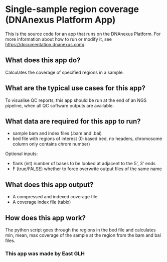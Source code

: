 <!-- dx-header -->
# Single-sample region coverage (DNAnexus Platform App)

<!-- Insert a description of your app here -->

This is the source code for an app that runs on the DNAnexus Platform.
For more information about how to run or modify it, see
https://documentation.dnanexus.com/.

## What does this app do?
Calculates the coverage of specified regions in a sample.

## What are the typical use cases for this app?
To visualise QC reports, this app should be run at the end of an NGS pipeline, when all QC software outputs are available.

## What data are required for this app to run?
* sample bam and index files (.bam and .bai)
* bed file with regions of interest (0-based bed, no headers, chromosome column only contains chrom number)

Optional inputs:
* flank (int) number of bases to be looked at adjacent to the 5', 3' ends
* F (true/FALSE) whether to force overwrite output files of the same name

## What does this app output?
* A compressed and indexed coverage file
* A coverage index file (tabix)

## How does this app work?
The python script goes through the regions in the bed file and calculates min, mean, max coverage of the sample at the region from the bam and bai files.

### This app was made by East GLH
